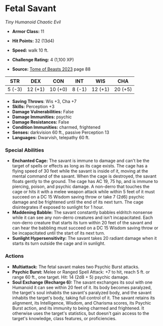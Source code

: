 # Fetal Savant

*Tiny* *Humanoid* *Chaotic Evil*

- **Armor Class:** 11
- **Hit Points:** 32 (13d4)
- **Speed:** walk 10 ft.

- **Challenge Rating:** 4 (1,100 XP)
- **Source:** [Tome of Beasts 2023](https://koboldpress.com/kpstore/product/tome-of-beasts-1-2023-edition/) page 88

| STR | DEX | CON | INT | WIS | CHA |
| --- | --- | --- | --- | --- | --- |
| 5 (-3) | 12 (+1) | 10 (+0) | 8 (-1) | 12 (+1) | 20 (+5) |

- **Saving Throws**: Wis +3, Cha +7
- **Skills:** Perception +3
- **Damage Vulnerabilities:** False
- **Damage Immunities:** psychic
- **Damage Resistances:** False
- **Condition Immunities:** charmed, frightened
- **Senses:** darkvision 60 ft., passive Perception 13
- **Languages:** Dwarvish, telepathy 60 ft.

### Special Abilities

- **Enchanted Cage:** The savant is immune to damage and can't be the target of spells or effects as long as its cage exists. The cage has a flying speed of 30 feet while the savant is inside of it, moving at the mental command of the savant. When the cage is destroyed, the savant floats gently to the ground. The cage has AC 19, 75 hp, and is immune to piercing, poison, and psychic damage. A non-derro that touches the cage or hits it with a melee weapon attack while within 5 feet of it must succeed on a DC 15 Wisdom saving throw or take 7 (2d6) psychic damage and be frightened until the end of its next turn. The cage disintegrates if exposed to sunlight for 1 hour.
- **Maddening Babble:** The savant constantly babbles eldritch nonsense while it can see any non-derro creatures and isn't incapacitated. Each non-derro creature that starts its turn within 20 feet of the savant and can hear the babbling must succeed on a DC 15 Wisdom saving throw or be incapacitated until the start of its next turn.
- **Sunlight Hypersensitivity:** The savant takes 20 radiant damage when it starts its turn outside the cage and in sunlight.

### Actions

- **Multiattack:** The fetal savant makes two Psychic Burst attacks.
- **Psychic Burst:** Melee or Ranged Spell Attack: +7 to hit, reach 5 ft. or range 60 ft., one target. Hit: 14 (2d8 + 5) psychic damage.
- **Soul Exchange (Recharge 6):** The savant exchanges its soul with one Humanoid it can see within 20 feet of it. Its body becomes paralyzed, the target's soul inhabits the savant's paralyzed body, and the savant inhabits the target's body, taking full control of it. The savant retains its alignment, its Intelligence, Wisdom, and Charisma scores, its Psychic Burst action, and its immunity to being charmed and frightened. It otherwise uses the target's statistics, but doesn't gain access to the target's knowledge, class features, or proficiencies.
